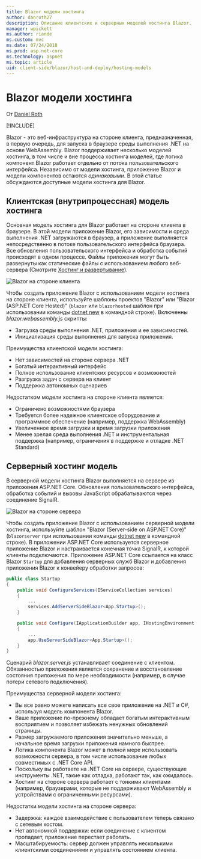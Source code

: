 ```yaml
---
title: Blazor модели хостинга
author: danroth27
description: Описание клиентских и серверных моделей хостинга Blazor.
manager: wpickett
ms.author: riande
ms.custom: mvc
ms.date: 07/24/2018
ms.prod: asp.net-core
ms.technology: aspnet
ms.topic: article
uid: client-side/blazor/host-and-deploy/hosting-models
---
```

# Blazor модели хостинга

От [Daniel Roth](https://github.com/danroth27)

[!INCLUDE[](~/includes/blazor-preview-notice.md)]

Blazor - это веб-инфраструктура на стороне клиента, предназначенная, в первую очередь, для запуска в браузере среды выполнения .NET на основе WebAssembly. Blazor поддерживает несколько моделей хостинга, в том числе и вне процесса хостинга моделей, где логика компонент Blazor работает отдельно от потока пользовательского интерфейса. Независимо от модели хостинга, приложение Blazor и модели компонентов остаются *одинаковыми*. В этой статье обсуждаются доступные модели хостинга для Blazor.

## Клиентская (внутрипроцессная) модель хостинга

Основная модель хостинга для Blazor работает на стороне клиента в браузере. В этой модели приложение Blazor, его зависимости и среда выполнения .NET загружаются в браузер, а приложение выполняется непосредственно в потоке пользовательского интерфейса браузера. Все обновления пользовательского интерфейса и обработка событий происходят в одном процессе. Файлы приложения могут быть развернуты как статические файлы с использованием любого веб-сервера (Смотрите [Хостинг и развертывание](xref:client-side/blazor/host-and-deploy/index)).

![Blazor на стороне клиента](https://user-images.githubusercontent.com/1874516/43042852-998bb680-8d3b-11e8-9d39-adf8d3d77360.png)

Чтобы создать приложение Blazor с использованием модели хостинга на стороне клиента, используйте шаблоны проектов "Blazor" или "Blazor (ASP.NET Core Hosted)" (`blazor` или `blazorhosted` шаблон при использовании команды [dotnet new](/dotnet/core/tools/dotnet-new) в командной строке). Включенны *blazor.webassembly.js* скрипты:

* Загрузка среды выполнения .NET, приложения и ее зависимостей.
* Инициализация среды выполнения для запуска приложения. 

Преимущества клиентской модели хостинга:

* Нет зависимостей на стороне сервера .NET
* Богатый интерактивный интерфейс
* Полное использование клиентских ресурсов и возможностей
* Разгрузка задач с сервера на клиент
* Поддержка автономных сценариев

Недостатком модели хостинга на стороне клиента является:

* Ограничено возможностями браузера
* Требуется более надежное клиентское оборудование и программное обеспечение (например, поддержка WebAssembly)
* Увеличенное время загрузки и время загрузки приложения
* Менее зрелая среда выполнения .NET и инструментальная поддержка (например, ограничения в поддержке и отладке .NET Standard)

## Серверный хостинг модель

В серверной модели хостинга Blazor выполняется на сервере из приложения ASP.NET Core. Обновления пользовательского интерфейса, обработка событий и вызовы JavaScript обрабатываются через соединение SignalR.

![Blazor на стороне сервера](https://user-images.githubusercontent.com/1874516/43042867-eaa8bb76-8d3b-11e8-8f1d-60768f86f710.png)

Чтобы создать приложение Blazor с использованием серверной модели хостинга, используйте шаблон "Blazor (Server-side on ASP.NET Core)" (`blazorserver` при использовании команды [dotnet new](/dotnet/core/tools/dotnet-new) в командной строке). В приложении ASP.NET Core используется серверное приложение Blazor и настраивается конечная точка SignalR, к которой клиенты подключаются. Приложение ASP.NET Core ссылается на класс Blazor `Startup` для добавления серверных служб Blazor и добавления приложения Blazor к конвейеру обработки запросов:

```csharp
public class Startup
{
    public void ConfigureServices(IServiceCollection services)
    {
        ...
        services.AddServerSideBlazor<App.Startup>();
    }

    public void Configure(IApplicationBuilder app, IHostingEnvironment env)
    {
        ...
        app.UseServerSideBlazor<App.Startup>();
    }
}
```

Сценарий *blazor.server.js* устанавливает соединение с клиентом. Обязанностью приложения является сохранение и восстановление состояния приложения по мере необходимости (например, в случае потери сетевого подключения).

Преимущества серверной модели хостинга:

* Вы все равно можете написать все свое приложение на .NET и C#, используя модель компонента Blazor.
* Ваше приложение по-прежнему обладает богатым интерактивным восприятием и позволяет избежать ненужных обновлений страницы.
* Размер загружаемого приложения значительно меньше, а начальное время загрузки приложения намного быстрее.
* Логика компонента Blazor может в полной мере использовать возможности сервера, в том числе использование любых совместимых с .NET Core API.
* Поскольку вы работаете на .NET Core на сервере, существующие инструменты .NET, такие как отладка, работают так, как ожидалось.
* Хостинг на стороне сервера работает с тонкими клиентами (например, браузерами, которые не поддерживают WebAssembly и устройствами с ограниченными ресурсами).

Недостатки модели хостинга на стороне сервера:

* Задержка: каждое взаимодействие с пользователем теперь связано с сетевым хостом.
* Нет автономной поддержки: если соединение с клиентом пропадает, приложение перестает работать.
* Масштабируемость: сервер должен управлять несколькими клиентскими соединениями и управлять состоянием клиента.
